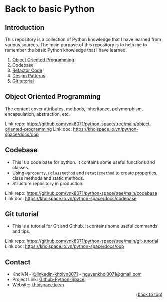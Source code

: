 # Back to basic Python

## Introduction

This repository is a collection of Python knowledge that I have learned from various sources. The main purpose of this repository is to help me to remember the basic Python knowledge that I have learned.

1. [Object Oriented Programming](https://python3.info/advanced/index.html#oop)
2. Codebase
3. [Refactor Code](https://refactoring.guru/refactoring/techniques)
4. [Design Patterns](https://refactoring.guru/design-patterns/python)
5. [Git tutorial](https://www.udemy.com/course/master-git-and-github-in-5-days-go-from-zero-to-hero/)

## Object Oriented Programming

The content cover attributes, methods, inheritance, polymorphism, encapsulation, abstraction, etc.

Link repo: https://github.com/vnk8071/python-space/tree/main/object-oriented-programming
Link doc: https://khoispace.io.vn/python-space/docs/oop

## Codebase

- This is a code base for python. It contains some useful functions and classes.
- Using `@property`, `@classmethod` and `@staticmethod` to create properties, class methods and static methods.
- Structure repository in production.

Link repo: https://github.com/vnk8071/python-space/tree/main/codebase
Link doc: https://khoispace.io.vn/python-space/docs/codebase

## Git tutorial

- This is a tutorial for Git and Github. It contains some useful commands and tips.

Link repo: https://github.com/vnk8071/python-space/tree/main/git-tutorial
Link doc: https://khoispace.io.vn/python-space/docs/oop

## Contact

- KhoiVN - [@linkedin-khoivn8071](https://www.linkedin.com/in/khoivn8071) - nguyenkhoi8071@gmail.com
- Project Link: [Github-Python-Space](https://github.com/vnk8071/python-space)
- Website: [khoispace.io.vn](https://khoispace.io.vn)

<p align="right">(<a href="#overview">back to top</a>)</p>

